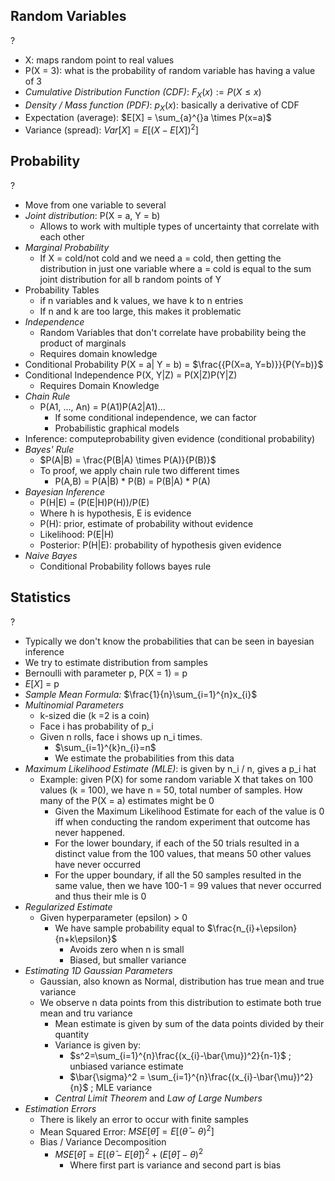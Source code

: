 ## Random Variables
?
- X: maps random point to real values
- P(X = 3): what is the probability of random variable has having a value of 3
- *Cumulative Distribution Function (CDF)*: $F_{X}(x) := P(X \leq x)$
- *Density / Mass function (PDF)*: $p_{X}(x)$: basically a derivative of CDF
- Expectation (average): $E[X] = \sum_{a}^{}a \times P(x=a)$
- Variance (spread): $Var[X]=E[(X-E[X])^2]$

## Probability
?
- Move from one variable to several
- *Joint distribution*: P(X = a, Y = b)
	- Allows to work with multiple types of uncertainty that correlate with each other
- *Marginal Probability*
	- If X = cold/not cold and we need a = cold, then getting the distribution in just one variable where a = cold is equal to the sum joint distribution for all b random points of Y
- Probability Tables
	- if n variables and k values, we have k to n entries
	- If n and k are too large, this makes it problematic
- *Independence*
	- Random Variables that don't correlate have probability being the product of marginals
	- Requires domain knowledge
- Conditional Probability P(X = a| Y = b) = $\frac{{P(X=a, Y=b)}}{P(Y=b)}$
- Conditional Independence P(X, Y|Z) = P(X|Z)P(Y|Z)
	- Requires Domain Knowledge
- *Chain Rule*
	- P(A1, ..., An) = P(A1)P(A2|A1)...
		- If some conditional independence, we can factor
		- Probabilistic graphical models
- Inference: computeprobability given evidence (conditional probability)
- *Bayes' Rule*
	- $P(A|B) = \frac{P(B|A) \times P(A)}{P(B)}$
	- To proof, we apply chain rule two different times
		- P(A,B) = P(A|B) * P(B) 
				= P(B|A) * P(A)
- *Bayesian Inference*
	- P(H|E) = (P(E|H)P(H))/P(E)
	- Where h is hypothesis, E is evidence
	- P(H): prior, estimate of probability without evidence
	- Likelihood: P(E|H)
	- Posterior: P(H|E): probability of hypothesis given evidence
- *Naive Bayes*
	- Conditional Probability follows bayes rule

## Statistics
?
- Typically we don't know the probabilities that can be seen in bayesian inference
- We try to estimate distribution from samples
- Bernoulli with parameter p, P(X = 1) = p
- $E[X]$ = p
- *Sample Mean Formula:* $\frac{1}{n}\sum_{i=1}^{n}x_{i}$
- *Multinomial Parameters*
	- k-sized die (k =2 is a coin)
	- Face i has probability of p_i
	- Given n rolls, face i shows up n_i times.
		- $\sum_{i=1}^{k}n_{i}=n$
		- We estimate the probabilities from this data
- *Maximum Likelihood Estimate (MLE)*: is given by n_i / n, gives a p_i hat
	- Example: given P(X) for some random variable X that takes on 100 values (k = 100), we have n = 50, total number of samples. How many of the P(X = a) estimates might be 0
		- Given the Maximum Likelihood Estimate for each of the value is 0 iff when conducting the random experiment that outcome has never happened.
		- For the lower boundary, if each of the 50 trials resulted in a distinct value from the 100 values, that means 50 other values have never occurred
		- For the upper boundary, if all the 50 samples resulted in the same value, then we have 100-1 = 99 values that never occurred and thus their mle is 0
- *Regularized Estimate*
	- Given hyperparameter (epsilon) > 0
		- We have sample probability equal to $\frac{n_{i}+\epsilon}{n+k\epsilon}$
			- Avoids zero when n is small
			- Biased, but smaller variance
- *Estimating 1D Gaussian Parameters*
	- Gaussian, also known as Normal, distribution has true mean and true variance
	- We observe n data points from this distribution to estimate both true mean and tru variance
		- Mean estimate is given by sum of the data points divided by their quantity
		- Variance is given by:
			- $s^2=\sum_{i=1}^{n}\frac{(x_{i}-\bar{\mu})^2}{n-1}$ ; unbiased variance estimate
			- $\bar{\sigma}^2 = \sum_{i=1}^{n}\frac{(x_{i}-\bar{\mu})^2}{n}$ ; MLE variance
		- *Central Limit Theorem* and *Law of Large Numbers*
- *Estimation Errors*
	- There is likely an error to occur with finite samples
	- Mean Squared Error: $MSE[\bar{\theta}]= E[(\bar{\theta}-\theta)^2]$
	- Bias / Variance Decomposition
		- $MSE[\bar{\theta}]=E[(\bar{\theta}-E[\bar{\theta}])^2+(E[\bar{\theta}]-\theta)^2$
			- Where first part is variance and second part is bias